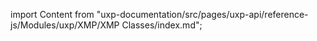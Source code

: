 import Content from "uxp-documentation/src/pages/uxp-api/reference-js/Modules/uxp/XMP/XMP Classes/index.md";

<Content query="product=photoshop"/>